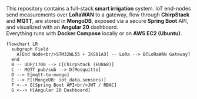 This repository contains a full-stack **smart irrigation** system. IoT end-nodes send measurements over **LoRaWAN** to a gateway, flow through **ChirpStack** and **MQTT**, are stored in **MongoDB**, exposed via a secure **Spring Boot** API, and visualized with an **Angular 20** dashboard.  
Everything runs with **Docker Compose** locally or on **AWS EC2 (Ubuntu)**.

```mermaid
flowchart LR
  subgraph Field
    A[End Node<br/>STM32WL55 + IKS01A3] -- LoRa --> B[LoRaWAN Gateway]
  end
  B -- UDP/1700 --> C[ChirpStack (EU868)]
  C -- MQTT pub/sub --> D[Mosquitto]
  D --> E[mqtt-to-mongo]
  E --> F[(MongoDB: iot_data.sensors)]
  F <--> G[Spring Boot API<br/>JWT / RBAC]
  G <--> H[Angular 20 Dashboard] 
```
